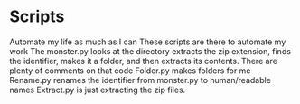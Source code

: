 # Scripts
Automate my life as much as I can
These scripts are there to automate my work
The monster.py looks at the directory extracts the zip extension, finds the identifier, makes it a folder, and then extracts its contents. There are plenty of comments on that code
Folder.py makes folders for me
Rename.py renames the identifier from monster.py to human/readable names
Extract.py is just extracting the zip files. 
